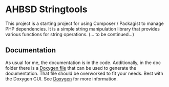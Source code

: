 # AHBSD Stringtools
This project is a starting project for using Composer / Packagist to manage PHP 
dependencies. 
It is a simple string manipulation library that provides various functions for string 
operations. (… to be continued…)

## Documentation
As usual for me, the documentation is in the code. Additionally, in the doc folder there is a 
[Doxygen file](doc/stringtools.doxy) that can be used to generate the documentation.
That file should be overworked to fit your needs. Best with the Doxygen GUI.
See [Doxygen](https://www.doxygen.nl) for more information.